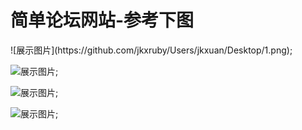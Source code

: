 <h1>简单论坛网站-参考下图</h1>
![展示图片](https://github.com/jkxruby/Users/jkxuan/Desktop/1.png);

![展示图片](https://github.com/jkxruby/Users/jkxuan/Desktop/2.png);

![展示图片](https://github.com/jkxruby/Users/jkxuan/Desktop/3.png);

![展示图片](https://github.com/jkxruby/Users/jkxuan/Desktop/4.png);
